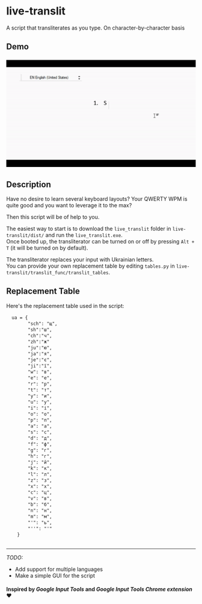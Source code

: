 # live-translit
A script that transliterates as you type. On character-by-character basis
## Demo
### ![Demo](live-translit-demo.gif)
## Description
<p>Have no desire to learn several keyboard layouts? Your QWERTY WPM is quite good and you want to leverage it to the max?</p>
Then this script will be of help to you.</p>
<p>The easiest way to start is to download the <code>live_translit</code> folder in <code>live-translit/dist/</code> and run the <code>live_translit.exe</code>.<br/>
  Once booted up, the transliterator can be turned on or off by pressing <code>Alt + T</code> (it will be turned on by default).</p>
<p>
The transliterator replaces your input with Ukrainian letters. <br/>
  You can provide your own replacement table by editing <code>tables.py</code> in <code>live-translit/translit_func/translit_tables</code>.</p>
  
## Replacement Table

<p>Here's the replacement table used in the script:</p>

```
  ua = {
        "sch": "щ",
        "sh":"ш",
        "ch":"ч",
        "zh":"ж"
        "ju":"ю",
        "ja":"я",
        "je":"є", 
        "ji":"ї",        
        "w": "в",
        "e": "е",
        "r": "р",
        "t": "т",
        "y": "и",
        "u": "у",
        "i": "і",
        "o": "о",
        "p": "п",
        "a": "а",
        "s": "с",
        "d": "д",
        "f": "ф",
        "g": "г",
        "h": "г",
        "j": "й",
        "k": "к",
        "l": "л",
        "z": "з",
        "x": "х",
        "c": "ц",
        "v": "в",
        "b": "б",
        "n": "н",
        "m": "м",
        "'": "ь",
        "''": "'"
    }
    
```
  
---

_TODO:_
* Add support for multiple languages
* Make a simple GUI for the script

#### Inspired by _Google Input Tools_ and _Google Input Tools Chrome extension_ ❤


